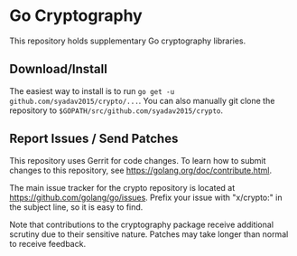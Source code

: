 # Go Cryptography

This repository holds supplementary Go cryptography libraries.

## Download/Install

The easiest way to install is to run `go get -u github.com/syadav2015/crypto/...`. You
can also manually git clone the repository to `$GOPATH/src/github.com/syadav2015/crypto`.

## Report Issues / Send Patches

This repository uses Gerrit for code changes. To learn how to submit changes to
this repository, see https://golang.org/doc/contribute.html.

The main issue tracker for the crypto repository is located at
https://github.com/golang/go/issues. Prefix your issue with "x/crypto:" in the
subject line, so it is easy to find.

Note that contributions to the cryptography package receive additional scrutiny
due to their sensitive nature. Patches may take longer than normal to receive
feedback.
